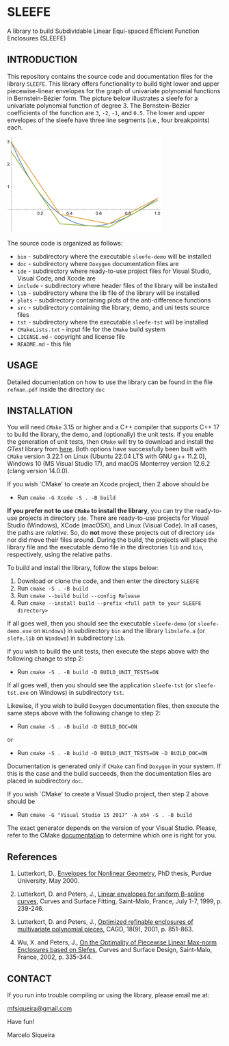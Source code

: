 # SLEEFE
A library to build Subdividable Linear Equi-spaced Efficient Function Enclosures (SLEEFE)

## INTRODUCTION

This repository contains  the source code and  documentation files for
the library `SLEEFE`. This library offers functionality to build tight
lower and upper piecewise-linear envelopes for the graph of univariate
polynomial  functions  in  Bernstein-Bézier form.  The  picture  below
illustrates a sleefe for a univariate polynomial function of degree 3.
The Bernstein-Bézier coefficients of the function are `3`, `-2`, `-1`,
and `0.5`.   The lower and  upper envelopes  of the sleefe  have three
line segments (i.e., four breakpoints) each.

![sleefe example](doc/img/sleefe_example.png)

The source code is organized as follows:

* `bin`            - subdirectory where the executable `sleefe-demo` will be installed
* `doc`            - subdirectory where `Doxygen` documentation files are
* `ide`            - subdirectory where ready-to-use project files for Visual Studio, Visual Code, and Xcode are
* `include`        - subdirectory where header files of the library will be installed
* `lib`            - subdirectory where the lib file of the library will be installed
* `plots`          - subdirectory containing plots of the anti-difference functions
* `src`            - subdirectory containing the library, demo, and uni tests source files
* `tst`           - subdirectory where the executable `sleefe-tst` will be installed 
* `CMakeLists.txt` - input file for the `CMake` build system
* `LICENSE.md`     - copyright and license file
* `README.md`      - this file

## USAGE

Detailed documentation on how to use the library can be found in the file `refman.pdf` inside the directory `doc`

## INSTALLATION

You will need `CMake` 3.15 or  higher and a C++ compiler that supports
C++  17 to  build the  library, the  demo, and  (optionally) the  unit
tests. If you  enable the generation of unit tests,  then `CMake` will
try   to    download   and   install   the    *GTest*   library   from
[here](https://github.com/google/googletest/).   Both   options   have
successfully been built  with `CMake` version 3.22.1  on Linux (Ubuntu
22.04 LTS with GNU g++ 11.2.0),  Windows 10 (MS Visual Studio 17), and
macOS Monterrey version 12.6.2 (clang version 14.0.0).

If you wish `CMake' to create an Xcode project, then 2 above should
be

+ Run `cmake -G Xcode -S . -B build`

**If you prefer  not to use `CMake` to install  the library**, you can
try  the   ready-to-use  projects  in  directory   `ide`.   There  are
ready-to-use projects for Visual Studio (Windows), XCode (macOSX), and
Linux (Visual Code).  In all cases,  the paths are *relative*.  So, do
**not** move these projects out of  directory `ide` nor did move their
files around.  During  the build, the projects will  place the library
file and the executable demo file  in the directories `lib` and `bin`,
respectively, using the relative paths.

To build and install the library, follow the steps below:

1. Download or clone the code, and then enter the directory `SLEEFE`
2. Run `cmake -S . -B build`
3. Run `cmake --build build --config Release`
4. Run `cmake --install build --prefix <full path to your SLEEFE directory>`

If all goes well, then you should see the executable `sleefe-demo` (or `sleefe-demo.exe`
on `Windows`) in subdirectory `bin` and the library `libslefe.a` (or `slefe.lib` on
`Windows`) in subdirectory `lib`.

If you wish to build the unit tests, then execute the steps above with the following change to step 2:

+ Run `cmake -S . -B build -D BUILD_UNIT_TESTS=ON`

If all goes well, then you should see the application `sleefe-tst` (or `sleefe-tst.exe`
on Windows) in subdirectory `tst`.

Likewise, if you wish to build `Doxygen` documentation files, then execute the
same steps above with the following change to step 2:

+ Run `cmake -S . -B build -D BUILD_DOC=ON`

or

+ Run `cmake -S . -B build -D BUILD_UNIT_TESTS=ON -D BUILD_DOC=ON`


Documentation is generated only if `CMake` can find `Doxygen` in your system. If
this is the case and the build succeeds, then the documentation files are placed
in subdirectory `doc`.

If you wish `CMake' to create a Visual Studio project, then step 2 above should
be

+ Run `cmake -G "Visual Studio 15 2017" -A x64 -S . -B build`

The exact generator depends on the version of your Visual Studio. Please, refer 
to the CMake [documentation](https://cmake.org/cmake/help/latest/manual/cmake-generators.7.html) 
to determine which one is right for you.

##  References

1. Lutterkort, D.,
   [Envelopes for Nonlinear Geometry][1],
   PhD thesis, Purdue University, May 2000.

2. Lutterkort, D. and Peters, J.,
   [Linear envelopes for uniform B-spline curves][2],
   Curves and Surface Fitting, Saint-Malo, France, July 1-7, 1999, p. 239-246.

3. Lutterkort, D. and Peters, J.,
   [Optimized refinable enclosures of multivariate polynomial pieces][3],
   CAGD, 18(9), 2001, p. 851-863.

4. Wu, X. and Peters, J.,
   [On the Optimality of Piecewise Linear Max-norm Enclosures based on Slefes][4],
   Curves and Surface Design, Saint-Malo, France, 2002, p. 335-344.

[1]: https://www.cise.ufl.edu/research/SurfLab/papers/99envthesis.pdf
[2]: https://www.cise.ufl.edu/research/SurfLab/papers/stmalo.ps
[3]: https://doi.org/10.1016/S0167-8396(01)00067-X
[4]: https://www.cise.ufl.edu/research/SurfLab/papers/02stmaloSlefe.ps.gz


## CONTACT

If you run  into trouble compiling or using the library, please email me at:

mfsiqueira@gmail.com

Have fun!

Marcelo Siqueira
